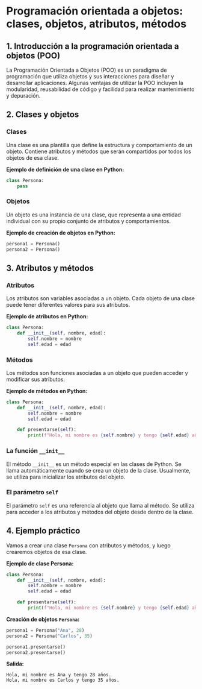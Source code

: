 
# Programación orientada a objetos: clases, objetos, atributos, métodos

## 1. Introducción a la programación orientada a objetos (POO)

La Programación Orientada a Objetos (POO) es un paradigma de programación que utiliza objetos y sus interacciones para diseñar y desarrollar aplicaciones. Algunas ventajas de utilizar la POO incluyen la modularidad, reusabilidad de código y facilidad para realizar mantenimiento y depuración.

## 2. Clases y objetos

### Clases

Una clase es una plantilla que define la estructura y comportamiento de un objeto. Contiene atributos y métodos que serán compartidos por todos los objetos de esa clase.

**Ejemplo de definición de una clase en Python:**

```python
class Persona:
    pass
```

### Objetos

Un objeto es una instancia de una clase, que representa a una entidad individual con su propio conjunto de atributos y comportamientos.

**Ejemplo de creación de objetos en Python:**

```python
persona1 = Persona()
persona2 = Persona()
```

## 3. Atributos y métodos

### Atributos

Los atributos son variables asociadas a un objeto. Cada objeto de una clase puede tener diferentes valores para sus atributos.

**Ejemplo de atributos en Python:**

```python
class Persona:
    def __init__(self, nombre, edad):
        self.nombre = nombre
        self.edad = edad
```

### Métodos

Los métodos son funciones asociadas a un objeto que pueden acceder y modificar sus atributos.

**Ejemplo de métodos en Python:**

```python
class Persona:
    def __init__(self, nombre, edad):
        self.nombre = nombre
        self.edad = edad

    def presentarse(self):
        print(f"Hola, mi nombre es {self.nombre} y tengo {self.edad} años.")
```

### La función `__init__`

El método `__init__` es un método especial en las clases de Python. Se llama automáticamente cuando se crea un objeto de la clase. Usualmente, se utiliza para inicializar los atributos del objeto.

### El parámetro `self`

El parámetro `self` es una referencia al objeto que llama al método. Se utiliza para acceder a los atributos y métodos del objeto desde dentro de la clase.

## 4. Ejemplo práctico

Vamos a crear una clase `Persona` con atributos y métodos, y luego crearemos objetos de esa clase.

**Ejemplo de clase Persona:**

```python
class Persona:
    def __init__(self, nombre, edad):
        self.nombre = nombre
        self.edad = edad

    def presentarse(self):
        print(f"Hola, mi nombre es {self.nombre} y tengo {self.edad} años.")
```

**Creación de objetos `Persona`:**

```python
persona1 = Persona("Ana", 28)
persona2 = Persona("Carlos", 35)

persona1.presentarse()
persona2.presentarse()
```

**Salida:**

```
Hola, mi nombre es Ana y tengo 28 años.
Hola, mi nombre es Carlos y tengo 35 años.
```
